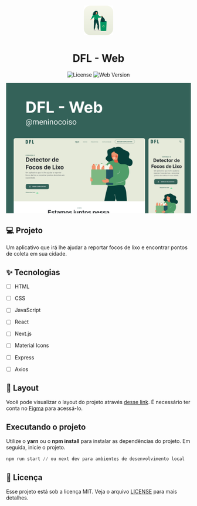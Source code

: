 <h1 align="center">
  <img alt="DFL - Web" height="80" title="DFL - Web" src=".github/app_icon.png" />
</h1>

<h1 align="center">
  DFL - Web
</h1>

<p align="center">
  <img alt="License" src="https://img.shields.io/static/v1?label=license&message=MIT&color=346259&labelColor=26413C">
    <img src="https://img.shields.io/static/v1?label=version&message=web&color=346259&labelColor=26413C" alt="Web Version" />
</p>


![cover](.github/cover.png?style=flat)


## 💻 Projeto
Um aplicativo que irá lhe ajudar a reportar focos de lixo e encontrar pontos de coleta em sua cidade.

## ✨ Tecnologias

-   [ ] HTML
-   [ ] CSS
-   [ ] JavaScript
-   [ ] React
-   [ ] Next.js
-   [ ] Material Icons
-   [ ] Express
-   [ ] Axios


## 🔖 Layout

Você pode visualizar o layout do projeto através [desse link](https://www.figma.com/file/6PllN3nfMjMHgkNk6AKCRV). É necessário ter conta no [Figma](http://figma.com/) para acessá-lo.


## Executando o projeto

Utilize o **yarn** ou o **npm install** para instalar as dependências do projeto.
Em seguida, inicie o projeto.

```cl
npm run start // ou next dev para ambientes de desenvolvimento local
```


## 📄 Licença

Esse projeto está sob a licença MIT. Veja o arquivo [LICENSE](LICENSE) para mais detalhes.

<br />
